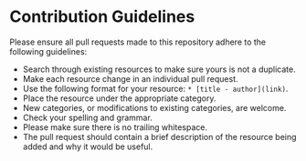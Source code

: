 # Contribution Guidelines

Please ensure all pull requests made to this repository adhere to the following guidelines:

* Search through existing resources to make sure yours is not a duplicate.
* Make each resource change in an individual pull request.
* Use the following format for your resource: `* [title - author](link)`.
* Place the resource under the appropriate category.
* New categories, or modifications to existing categories, are welcome.
* Check your spelling and grammar.
* Please make sure there is no trailing whitespace.
* The pull request should contain a brief description of the resource being added and why it would be useful.